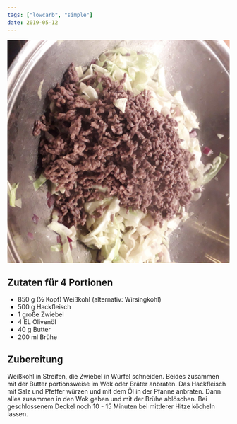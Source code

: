 ```yaml
---
tags: ["lowcarb", "simple"]
date: 2019-05-12
---
```


![](../img/Schichtkohl-mit-Hackfleisch.jpg )

## Zutaten für 4 Portionen
- 850 g (½ Kopf) Weißkohl (alternativ: Wirsingkohl)
- 500 g Hackfleisch
- 1     große Zwiebel
- 4 EL  Olivenöl
- 40 g  Butter
- 200 ml Brühe

## Zubereitung
Weißkohl in Streifen, die Zwiebel in Würfel schneiden. Beides zusammen mit der Butter portionsweise im Wok oder Bräter anbraten. Das Hackfleisch mit Salz und Pfeffer würzen und mit dem Öl in der Pfanne anbraten. Dann alles zusammen in den Wok geben und mit der Brühe ablöschen. Bei geschlossenem Deckel noch 10 - 15 Minuten bei mittlerer Hitze köcheln lassen.
